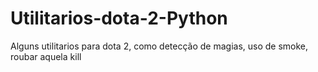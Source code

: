 # Utilitarios-dota-2-Python
Alguns utilitarios para dota 2, como detecção de magias, uso de smoke, roubar aquela kill
